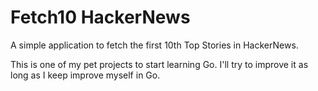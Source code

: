 Fetch10 HackerNews 
==================

A simple application to fetch the first 10th Top Stories in HackerNews.

This is one of my pet projects to start learning Go. I'll try to improve it as long as I keep improve myself in Go.
